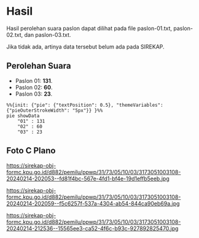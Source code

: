 # Hasil

Hasil perolehan suara paslon dapat dilihat pada file paslon-01.txt, paslon-02.txt, dan paslon-03.txt.

Jika tidak ada, artinya data tersebut belum ada pada SIREKAP.

## Perolehan Suara

 * Paslon 01: **131**.
 * Paslon 02: **60**.
 * Paslon 03: **23**.

```mermaid
%%{init: {"pie": {"textPosition": 0.5}, "themeVariables": {"pieOuterStrokeWidth": "5px"}} }%%
pie showData
    "01" : 131
    "02" : 60
    "03" : 23
```
## Foto C Plano

https://sirekap-obj-formc.kpu.go.id/d882/pemilu/ppwp/31/73/05/10/03/3173051003108-20240214-202053--fd81f4bc-567e-4fd1-bf4e-19d1effb5eeb.jpg

https://sirekap-obj-formc.kpu.go.id/d882/pemilu/ppwp/31/73/05/10/03/3173051003108-20240214-202059--f5c6257f-537a-4304-ab54-844ca90eb69a.jpg

https://sirekap-obj-formc.kpu.go.id/d882/pemilu/ppwp/31/73/05/10/03/3173051003108-20240214-212536--15565ee3-ca52-4f6c-b93c-927892825470.jpg
